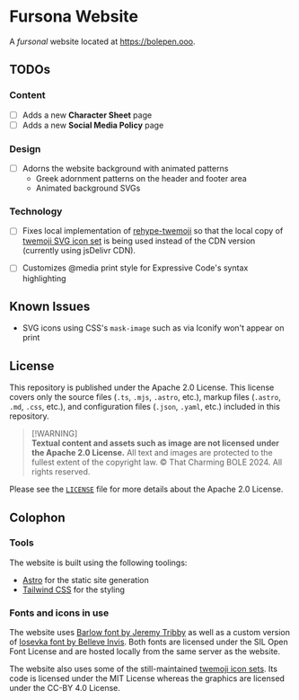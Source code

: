 # Fursona Website

A *fursonal* website located at <https://bolepen.ooo>.


## TODOs

### Content

- [ ] Adds a new **Character Sheet** page
- [ ] Adds a new **Social Media Policy** page

### Design

- [ ] Adorns the website background with animated patterns
  - Greek adornment patterns on the header and footer area
  - Animated background SVGs

### Technology

- [ ] Fixes local implementation of [rehype-twemoji](src/lib/unified/rehype-twemoji.ts)
  so that the local copy of [twemoji SVG icon set](https://github.com/jdecked/twemoji)
  is being used instead of the CDN version (currently using jsDelivr CDN).
- [ ] Customizes @media print style for Expressive Code's syntax highlighting


## Known Issues

- SVG icons using CSS's `mask-image` such as via Iconify won't appear on print


## License

This repository is published under the Apache 2.0 License.
This license covers only the source files (`.ts`, `.mjs`, `.astro`, etc.),
markup files (`.astro`, `.md`, `.css`, etc.),
and configuration files (`.json`, `.yaml`, etc.) included in this repository.

> \[!WARNING]\
> **Textual content and assets such as image are not licensed under the Apache 2.0 License.**
> All text and images are protected to the fullest extent of the copyright law. ©
> That Charming BOLE 2024. All rights reserved.

Please see the [`LICENSE`](LICENSE) file for more details about the Apache 2.0 License.


## Colophon

### Tools

The website is built using the following toolings:

- [Astro](https://astro.build) for the static site generation
- [Tailwind CSS](https://tailwindcss.com) for the styling

### Fonts and icons in use

The website uses [Barlow font by Jeremy Tribby](https://tribby.com/fonts/barlow/)
as well as a custom version of [Iosevka font by Belleve Invis](https://typeof.net/Iosevka/).
Both fonts are licensed under the SIL Open Font License
and are hosted locally from the same server as the website.

The website also uses some of the still-maintained
[twemoji icon sets](https://github.com/jdecked/twemoji).
Its code is licensed under the MIT License
whereas the graphics are licensed under the CC-BY 4.0 License.
